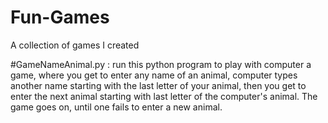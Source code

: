 # Fun-Games
A collection of games I created

#GameNameAnimal.py : run this python program to play with computer a game, where you get to enter any name of an animal, computer types another name starting with the last letter of your animal, then you get to enter the next animal starting with last letter of the computer's animal. The game goes on, until one fails to enter a new animal.

